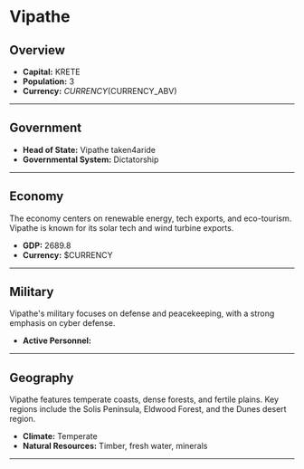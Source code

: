 # Vipathe

## Overview

- **Capital:** KRETE
- **Population:** 3
- **Currency:** $CURRENCY ($CURRENCY_ABV)

---

## Government

- **Head of State:** Vipathe taken4aride
- **Governmental System:** Dictatorship

---

## Economy
The economy centers on renewable energy, tech exports, and eco-tourism. Vipathe is known for its solar tech and wind turbine exports.

- **GDP:** 2689.8
- **Currency:** $CURRENCY

---

## Military
Vipathe's military focuses on defense and peacekeeping, with a strong emphasis on cyber defense.

- **Active Personnel:** 

---

## Geography
Vipathe features temperate coasts, dense forests, and fertile plains. Key regions include the Solis Peninsula, Eldwood Forest, and the Dunes desert region.

- **Climate:** Temperate
- **Natural Resources:** Timber, fresh water, minerals

---